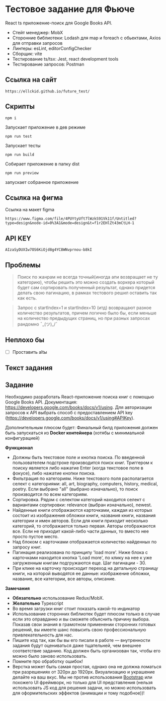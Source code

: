 # Тестовое задание для Фьюче

React ts приложение-поиск для Google Books API.
- Стейт менеджер: MobX
- Сторонние библиотеки: Lodash для map и foreach с обьектами, Axios для отправки запросов
- Линтеры: esLint, editorConfigChecker
- Сборщик: vite
- Тестирование ts/tsx: Jest, react development tools
- Тестирование запросов: Postman

## Ссылка на сайт

```
https://ellckid.github.io/future_test/
```

## Скрипты

```
npm i
```
Запускает приложение в дев режиме

```
npm run test
```
Запускает тесты

```
npm run build
```
Собирает приложение в папку dist

```
npm run preview
```
запускает собранное приложение


## Cсылка на фигма

Ссылка на макет figma
```
https://www.figma.com/file/4PUYtyUft7lWzkS91Vk11f/Untitled?type=design&node-id=0%3A1&mode=design&t=f1r2EHlZt43mCtLH-1
```

## API KEY
```
AIzaSyDUXIw7OS6KiOjd8g4YC8WNvprnou-b8kI
```

## Проблемы

>  Поиск по жанрам не всегда точный(иногда апи возвращает не ту категорию), чтобы решить это можно создать воркера который будет сам сортировать полученный результат, однако придется делать свою пагинацию, в рамках тестового решил оставить так как есть.

> Запрос с startIndex=1 и startIndex=10 (итд) возвращают разное количество результатов, причем логично было бы, если меньше на количество предыдущих страниц, но при разных запросах рандомно ¯\_(ツ)_/¯

## Неплохо бы

- [ ] Проставить altы

## Текст задания

## Задание

Необходимо разработать React-приложение поиска книг с помощью Google Books API. Документация: https://developers.google.com/books/docs/v1/using. Для авторизации запросов к API выбрать способ с предоставлением API key (https://developers.google.com/books/docs/v1/using#APIKey).

Дополнительным плюсом будет: Финальный билд приложения должен быть запускаться из __Docker контейнера__ (хотябы с минимальной конфигурацией)

__Функционал__

- Должны быть текстовое поле и кнопка поиска. По введенной пользователем подстроке производится поиск книг. Триггером к поиску является либо нажатие Enter (когда текстовое поле в фокусе), либо нажатие кнопки поиска.
- Фильтрация по категориям. Ниже текстового поля располагается селект с категориями: all, art, biography, computers, history, medical, poetry. Если выбрано "all" (выбрано изначально), то поиск производится по всем категориям.
- Сортировка. Рядом с селектом категорий находится селект с вариантами сортировки: relevance (выбран изначально), newest.
- Найденные книги отображаются карточками, каждая из которых состоит из изображения обложки книги, названия книги, названия категории и имен авторов. Если для книги приходит несколько категорий, то отображается только первая. Авторы отображаются все. Если не приходит какой-либо части данных, то вместо нее просто пустое место.
- Над блоком с карточками отображается количество найденных по запросу книг.
- Пагинация реализована по принципу 'load more'. Ниже блока с карточками находится кнопка 'Load more', по клику на нее к уже загруженным книгам подгружаются еще. Шаг пагинации - 30.
- При клике на карточку происходит переход на детальную страницу книги, на которой выводятся ее данные: изображение обложки, название, все категории, все авторы, описание.

__Замечания__

- __Обязательно__ использование Redux/MobX.
- __Желательно__ Typescript
- Во время загрузки книг стоит показать какой-то индикатор
- Использование сторонних библиотек будет плюсом только в случае если это оправданно и вы сможете объяснить причину выбора. Показав свои знания в грамотном применении сторонних готовых решений, вы имеете шанс повысить свою профессиональную привлекательность для нас.
- Пишите код так, как бы вы его писали в работе &mdash; внутренности задания будут оцениваться даже тщательней, чем внешнее соответствие заданию. Код должен быть организован так, чтобы его можно было заново использовать.
- Помните про обработку ошибок!
- Верстка может быть самая простая, однако она не должна ломаться при разрешениях от 320px до 1920px. Визуализацию и украшение делайте на ваш вкус. Мы не против использования [Bootstrap](http://getbootstrap.com/) или похожего UI фреймворк, но только для UI представления (нельзя использовать JS код для решения задачи, но можно использовать для оформительских эффектов (анимации и тому подобное))!

